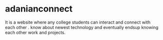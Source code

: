 # adanianconnect
It is a website where any college students can interact and connect with each other . know about newest technology and eventually endsup knowing each other work and projects.
